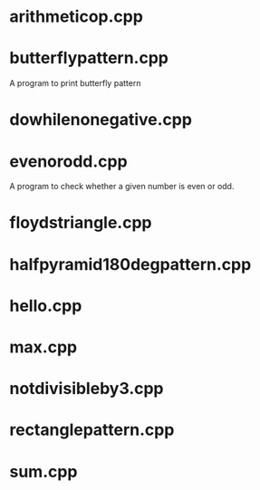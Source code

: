 # arithmeticop.cpp


# butterflypattern.cpp
A program to print butterfly pattern


# dowhilenonegative.cpp


# evenorodd.cpp
A program to check whether a given number is even or odd.

# floydstriangle.cpp

# halfpyramid180degpattern.cpp

# hello.cpp

# max.cpp

# notdivisibleby3.cpp

# rectanglepattern.cpp

# sum.cpp







